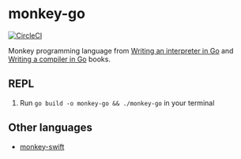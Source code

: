 # monkey-go

[![CircleCI](https://circleci.com/gh/kitasuke/monkey-go/tree/master.svg?style=svg)](https://circleci.com/gh/kitasuke/monkey-go/tree/master)

Monkey programming language from [Writing an interpreter in Go](https://interpreterbook.com) and [Writing a compiler in Go](https://compilerbook.com) books.

## REPL

1. Run `go build -o monkey-go && ./monkey-go` in your terminal

## Other languages

- [monkey-swift](https://github.com/kitasuke/monkey-swift)
